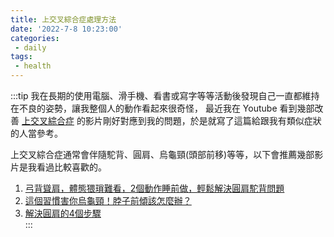 ```yaml
---
title: 上交叉綜合症處理方法
date: '2022-7-8 10:23:00'
categories:
 - daily
tags:
 - health
---
```


:::tip
我在長期的使用電腦、滑手機、看書或寫字等等活動後發現自己一直都維持在不良的姿勢，讓我整個人的動作看起來很奇怪，
最近我在 Youtube 看到幾部改善
[上交叉綜合症](https://zh.wikipedia.org/zh-tw/%E4%B8%8A%E4%BA%A4%E5%8F%89%E7%B6%9C%E5%90%88%E7%97%87)
的影片剛好對應到我的問題，於是就寫了這篇給跟我有類似症狀的人當參考。  

上交叉綜合症通常會伴隨駝背、圓肩、烏龜頸(頭部前移)等等，以下會推薦幾部影片是我看過比較喜歡的。  

1. [弓背聳肩，體態猥瑣難看，2個動作睡前做，輕鬆解決圓肩駝背問題](https://youtu.be/-KMBzCYNp2Y)  
2. [這個習慣害你烏龜頸！脖子前傾該怎麼辦？](https://youtu.be/fJywDb-kxQ0)  
3. [解決圓肩的4個步驟](https://youtu.be/E4vidJNruVg)  
:::